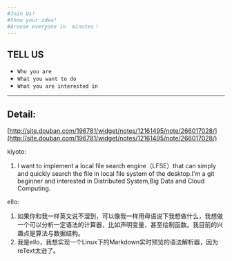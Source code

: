```yaml
---
#Join Us! 
#Show your idea!
#Arouse everyone in  minutes！
---
```




TELL US 
--
    

- `Who you are`
- `What you want to do`
- `What you are interested in`

---

Detail:
--
[http://site.douban.com/196781/widget/notes/12161495/note/266017028/](http://site.douban.com/196781/widget/notes/12161495/note/266017028/)

kiyoto:  
1. I want to implement a local file search engine（LFSE）that can simply and quickly search the file in local file system of the desktop.I'm a git beginner and interested in Distributed System,Big Data and Cloud Computing.  

ello:  
1. 如果你和我一样英文说不溜到，可以像我一样用母语说下我想做什么，我想做一个可以分析一定语法的计算器，比如声明变量，甚至绘制函数。我目前的兴趣点是算法与数据结构。  
2. 我是ello，我想实现一个Linux下的Markdown实时预览的语法解析器，因为reText太逊了。  
